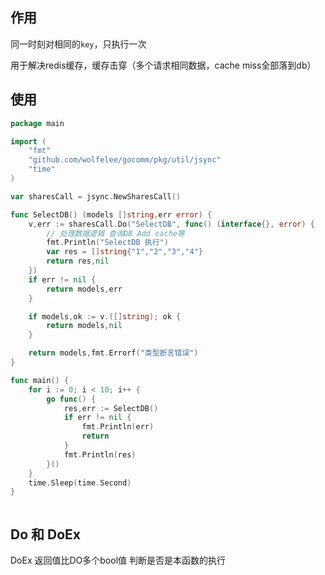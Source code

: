## 作用
 同一时刻对相同的`key`，只执行一次
 
 用于解决redis缓存，缓存击穿（多个请求相同数据，cache miss全部落到db）

## 使用
```go
package main

import (
	"fmt"
	"github.com/wolfelee/gocomm/pkg/util/jsync"
	"time"
)

var sharesCall = jsync.NewSharesCall()

func SelectDB() (models []string,err error) {
	v,err := sharesCall.Do("SelectDB", func() (interface{}, error) {
		// 处理数据逻辑 查询DB Add cache等
		fmt.Println("SelectDB 执行")
		var res = []string{"1","2","3","4"}
		return res,nil
	})
	if err != nil {
		return models,err
	}

	if models,ok := v.([]string); ok {
		return models,nil
	}

	return models,fmt.Errorf("类型断言错误")
}

func main() {
	for i := 0; i < 10; i++ {
		go func() {
			res,err := SelectDB()
			if err != nil {
				fmt.Println(err)
				return
			}
			fmt.Println(res)
		}()
	}
	time.Sleep(time.Second)
}



```

## Do 和 DoEx
 DoEx 返回值比DO多个bool值 判断是否是本函数的执行

